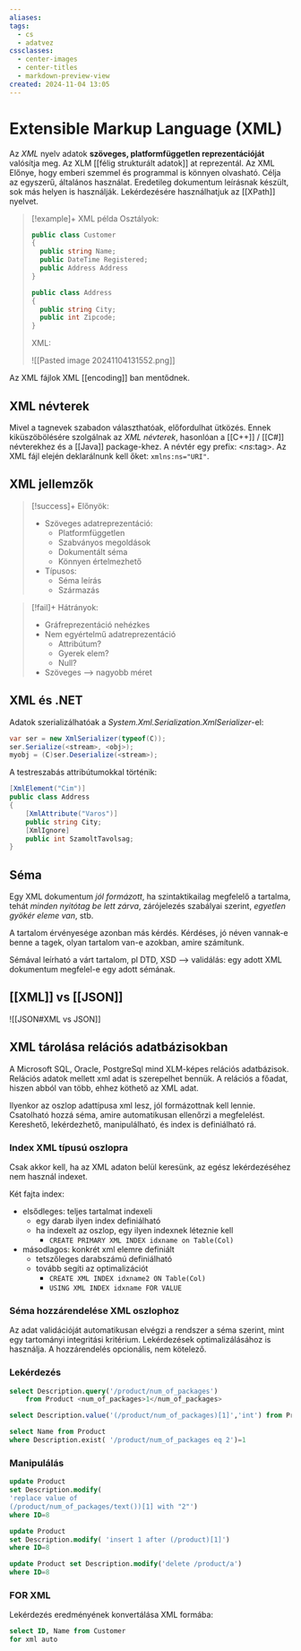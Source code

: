 ```yaml
---
aliases: 
tags:
  - cs
  - adatvez
cssclasses:
  - center-images
  - center-titles
  - markdown-preview-view
created: 2024-11-04 13:05
---
```


# Extensible Markup Language (XML)

Az *XML* nyelv adatok **szöveges, platformfüggetlen reprezentációját** valósítja meg. Az XLM [[félig strukturált adatok]] at reprezentál. Az XML Előnye, hogy emberi szemmel és programmal is könnyen olvasható. Célja az egyszerű, általános használat. Eredetileg dokumentum leírásnak készült, sok más helyen is használják. Lekérdezésére használhatjuk az [[XPath]] nyelvet.

>[!example]+ XML példa
>Osztályok:
>
>```csharp
>public class Customer
>{
>	public string Name;
>	public DateTime Registered;
>	public Address Address
>}
>
>public class Address
>{
>	public string City;
>	public int Zipcode;
>}
>```
>XML:
>
> ![[Pasted image 20241104131552.png]]

Az XML fájlok XML [[encoding]] ban mentődnek.

## XML névterek

Mivel a tagnevek szabadon választhatóak, előfordulhat ütközés. Ennek kiküszöbölésére szolgálnak az *XML névterek*, hasonlóan a [[C++]] / [[C#]] névterekhez és a [[Java]] package-khez. A névtér egy prefix: <*ns*:tag>. Az XML fájl elején deklarálnunk kell őket: `xmlns:ns="URI"`.

## XML jellemzők

>[!success]+ Előnyök:
>- Szöveges adatreprezentáció:
>	- Platformfüggetlen
>	- Szabványos megoldások
>	- Dokumentált séma
>	- Könnyen értelmezhető
>- Típusos:
>	- Séma leírás
>	- Származás

>[!fail]+ Hátrányok:
>- Gráfreprezentáció nehézkes
>- Nem egyértelmű adatreprezentáció
>	- Attribútum?
>	- Gyerek elem?
>	- Null?
>- Szöveges --> nagyobb méret

## XML és .NET

Adatok szerializálhatóak a
*System.Xml.Serialization.XmlSerializer*-el:

```csharp
var ser = new XmlSerializer(typeof(C));
ser.Serialize(<stream>, <obj>);
myobj = (C)ser.Deserialize(<stream>);
```

A testreszabás attribútumokkal történik:

```csharp
[XmlElement("Cim")]
public class Address
{
	[XmlAttribute("Varos")]
	public string City;
	[XmlIgnore]
	public int SzamoltTavolsag;
}
```

## Séma

Egy XML dokumentum *jól formázott*, ha szintaktikailag megfelelő a tartalma, tehát *minden nyitótag be lett zárva*, zárójelezés szabályai szerint, *egyetlen gyökér eleme van*, stb.

A tartalom érvényesége azonban más kérdés. Kérdéses, jó néven vannak-e benne a tagek, olyan tartalom van-e azokban, amire számítunk.

Sémával leírható a várt tartalom, pl DTD, XSD --> validálás: egy adott XML dokumentum megfelel-e egy adott sémának.


## [[XML]] vs [[JSON]]

![[JSON#XML vs JSON]]

## XML tárolása relációs adatbázisokban

A Microsoft SQL, Oracle, PostgreSql mind XLM-képes relációs adatbázisok. Relációs adatok mellett xml adat is szerepelhet bennük. A relációs a főadat, hiszen abból van több, ehhez köthető az XML adat.

Ilyenkor az oszlop adattípusa xml lesz, jól formázottnak kell lennie. Csatolható hozzá séma, amire automatikusan ellenőrzi a megfelelést. Kereshető, lekérdezhető, manipulálható, és index is definiálható rá.

### Index XML típusú oszlopra

Csak akkor kell, ha az XML adaton belül keresünk, az egész lekérdezéséhez nem használ indexet.

Két fajta index:
- elsődleges: teljes tartalmat indexeli
	- egy darab ilyen index definiálható
	- ha indexelt az oszlop, egy ilyen indexnek léteznie kell
		- `CREATE PRIMARY XML INDEX idxname on Table(Col)`
- másodlagos: konkrét xml elemre definiált
	- tetszőleges darabszámú definiálható
	- tovább segíti az optimalizációt
		- `CREATE XML INDEX idxname2 ON Table(Col)`
		- `USING XML INDEX idxname FOR VALUE`

### Séma hozzárendelése XML oszlophoz

Az adat validációját automatikusan elvégzi a rendszer a séma szerint, mint egy tartományi integritási kritérium. Lekérdezések optimalizálásához is használja. A hozzárendelés opcionális, nem kötelező.


### Lekérdezés

```sql
select Description.query('/product/num_of_packages')
	from Product <num_of_packages>1</num_of_packages>

select Description.value('(/product/num_of_packages)[1]','int') from Product 1)

select Name from Product
where Description.exist( '/product/num_of_packages eq 2')=1

```

### Manipulálás 

```sql
update Product
set Description.modify(
'replace value of
(/product/num_of_packages/text())[1] with "2"')
where ID=8

update Product
set Description.modify( 'insert 1 after (/product)[1]')
where ID=8

update Product set Description.modify('delete /product/a')
where ID=8
```

### FOR XML

Lekérdezés eredményének konvertálása XML formába:

```sql
select ID, Name from Customer
for xml auto
```

